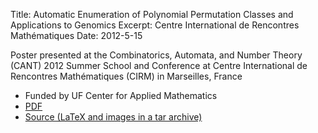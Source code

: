 Title: Automatic Enumeration of Polynomial Permutation Classes and Applications to Genomics
Excerpt: Centre International de Rencontres Mathématiques
Date: 2012-5-15

Poster presented at the Combinatorics, Automata, and Number Theory (CANT) 2012 
Summer School and Conference at Centre International de Rencontres Mathématiques 
(CIRM) in Marseilles, France

- Funded by UF Center for Applied Mathematics
- [PDF](/pdfs/cant12.pdf)
- [Source (LaTeX and images in a tar archive)](/pdfs/cant12.tar)



